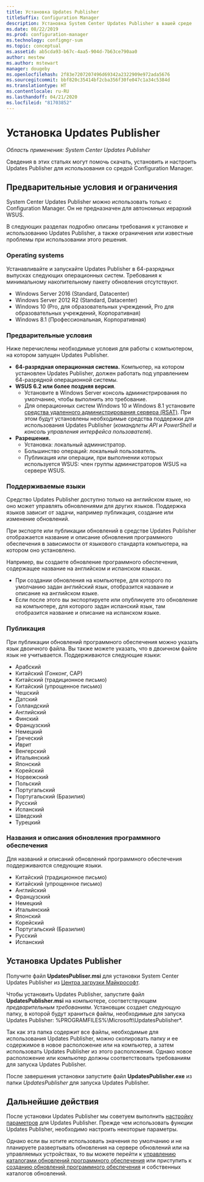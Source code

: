 ```yaml
---
title: Установка Updates Publisher
titleSuffix: Configuration Manager
description: Установка System Center Updates Publisher в вашей среде
ms.date: 08/22/2019
ms.prod: configuration-manager
ms.technology: configmgr-sum
ms.topic: conceptual
ms.assetid: ab5cda93-b67c-4aa5-904d-7b63ce790aa0
author: mestew
ms.author: mstewart
manager: dougeby
ms.openlocfilehash: 2f83e7207207496d69342a2322909e972ada5676
ms.sourcegitcommit: bbf820c35414bf2cba356f30fe047c1a34c5384d
ms.translationtype: HT
ms.contentlocale: ru-RU
ms.lasthandoff: 04/21/2020
ms.locfileid: "81703852"
---
```

# <a name="install-updates-publisher"></a>Установка Updates Publisher

*Область применения: System Center Updates Publisher*

Сведения в этих статьях могут помочь скачать, установить и настроить Updates Publisher для использования со средой Configuration Manager.

## <a name="prerequisites-and-limitations"></a>Предварительные условия и ограничения
System Center Updates Publisher можно использовать только с Configuration Manager. Он не предназначен для автономных иерархий WSUS.

В следующих разделах подробно описаны требования к установке и использованию Updates Publisher, а также ограничения или известные проблемы при использовании этого решения.  

### <a name="operating-systems"></a>Operating systems
Устанавливайте и запускайте Updates Publisher в 64-разрядных выпусках следующих операционных систем. Требования к минимальному накопительному пакету обновления отсутствуют.

-   Windows Server 2016 (Standard, Datacenter)
-   Windows Server 2012 R2 (Standard, Datacenter)
-   Windows 10 (Pro, для образовательных учреждений, Pro для образовательных учреждений, Корпоративная)
-   Windows 8.1 (Профессиональная, Корпоративная)

### <a name="prerequisites"></a>Предварительные условия
Ниже перечислены необходимые условия для работы с компьютером, на котором запущен Updates Publisher.

-   **64-разрядная операционная система.** Компьютер, на котором установлен Updates Publisher, должен работать под управлением 64-разрядной операционной системы.
-   **WSUS 6.2 или более поздняя версия**.
    -   Установите в Windows Server консоль администрирования по умолчанию, чтобы выполнить это требование.
    -   Для операционных систем Windows 10 и Windows 8.1 установите [средства удаленного администрирования сервера (RSAT)](https://support.microsoft.com/help/2693643/remote-server-administration-tools-rsat-for-windows-operating-systems). При этом будут установлены необходимые средства поддержки для использования Updates Publisher (*командлеты API и PowerShell* и *консоль управления интерфейса пользователя*).
-   **Разрешения.**
    -   Установка: локальный администратор.
    -   Большинство операций: локальный пользователь.
    -   Публикация или операции, при выполнении которых используется WSUS: член группы администраторов WSUS на сервере WSUS.

### <a name="supported-languages"></a>Поддерживаемые языки
Средство Updates Publisher доступно только на английском языке, но оно может управлять обновлениями для других языков. Поддержка языков зависит от задачи, например публикация, создание или изменение обновлений.

При экспорте или публикации обновлений в средстве Updates Publisher отображается название и описание обновления программного обеспечения в зависимости от языкового стандарта компьютера, на котором оно установлено.

Например, вы создаете обновление программного обеспечения, содержащее название на английском и испанском языках.

-   При создании обновления на компьютере, для которого по умолчанию задан английский язык, отобразится название и описание на английском языке.
-   Если после этого вы экспортируете или опубликуете это обновление на компьютере, для которого задан испанский язык, там отобразится название и описание на испанском языке.

### <a name="publishing"></a>Публикация
При публикации обновлений программного обеспечения можно указать язык двоичного файла. Вы также можете указать, что в двоичном файле язык не учитывается. Поддерживаются следующие языки:

-   Арабский
-   Китайский (Гонконг, САР)
-   Китайский (традиционное письмо)
-   Китайский (упрощенное письмо)
-   Чешский
-   Датский
-   Голландский
-   Английский
-   Финский
-   Французский
-   Немецкий
-   Греческий
-   Иврит
-   Венгерский
-   Итальянский
-   Японский
-   Корейский
-   Норвежский
-   Польский
-   Португальский
-   Португальский (Бразилия)
-   Русский
-   Испанский
-   Шведский
-   Турецкий

### <a name="software-update-titles-and-descriptions"></a>Названия и описания обновления программного обеспечения
Для названий и описаний обновлений программного обеспечения поддерживаются следующие языки.

-   Китайский (традиционное письмо)
-   Китайский (упрощенное письмо)
-   Английский
-   Французский
-   Немецкий
-   Итальянский
-   Японский
-   Корейский
-   Португальский (Бразилия)
-   Русский
-   Испанский

## <a name="install-updates-publisher"></a>Установка Updates Publisher
Получите файл **UpdatesPubliser.msi** для установки System Center Updates Publisher из [Центра загрузки Майкрософт](https://www.microsoft.com/download/details.aspx?id=55543).

Чтобы установить Updates Publisher, запустите файл **UpdatesPublisher.msi** на компьютере, соответствующем *предварительным требованиям*. Установщик создает следующую папку, в которой будут храниться файлы, необходимые для запуска Updates Publisher: %PROGRAMFILES%\Microsoft\UpdatesPublisher*.

Так как эта папка содержит все файлы, необходимые для использования Updates Publisher, можно скопировать папку и ее содержимое в новое расположение или на компьютер, а затем использовать Updates Publisher из этого расположения. Однако новое расположение или компьютер должны соответствовать требованиям для запуска Updates Publisher.

После завершения установки запустите файл **UpdatesPublisher.exe** из папки *UpdatesPublisher* для запуска Updates Publisher.

## <a name="next-steps"></a>Дальнейшие действия
 После установки Updates Publisher мы советуем выполнить [настройку параметров](updates-publisher-options.md) для Updates Publisher. Прежде чем использовать функции Updates Publisher, необходимо настроить некоторые параметры.

 Однако если вы хотите использовать значения по умолчанию и не планируете развертывать обновления на сервере обновлений или на управляемых устройствах, то вы можете перейти к [управлению каталогами обновлений программного обеспечения](updates-publisher-catalogs.md) или приступить к [созданию обновлений программного обеспечения](create-updates-with-updates-publisher.md) и собственных каталогов обновлений.
